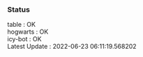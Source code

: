 ### Status


table : OK  
hogwarts : OK  
icy-bot : OK  
Latest Update : 2022-06-23 06:11:19.568202
